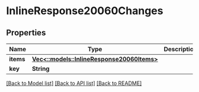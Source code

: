 # InlineResponse20060Changes

## Properties

Name | Type | Description | Notes
------------ | ------------- | ------------- | -------------
**items** | [**Vec<::models::InlineResponse20060Items>**](inline_response_200_60_items.md) |  | [optional] 
**key** | **String** |  | [optional] 

[[Back to Model list]](../README.md#documentation-for-models) [[Back to API list]](../README.md#documentation-for-api-endpoints) [[Back to README]](../README.md)


